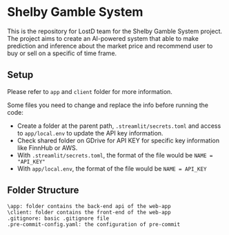 # Shelby Gamble System

This is the repository for LostD team for the Shelby Gamble System project. The project aims to create an AI-powered system that able to make prediction and inference about the market price and recommend user to buy or sell on a specific of time frame.

## Setup
Please refer to `app` and `client` folder for more information.

Some files you need to change and replace the info before running the code:
- Create a folder at the parent path, `.streamlit/secrets.toml` and access to `app/local.env` to update the API key information.
- Check shared folder on GDrive for API KEY for specific key information like FinnHub or AWS.
- With `.streamlit/secrets.toml`, the format of the file would be `NAME = "API_KEY"`
- With `app/local.env`, the format of the file would be `NAME = API_KEY`

## Folder Structure
```
\app: folder contains the back-end api of the web-app
\client: folder contains the front-end of the web-app
.gitignore: basic .gitignore file
.pre-commit-config.yaml: the configuration of pre-commit
```
